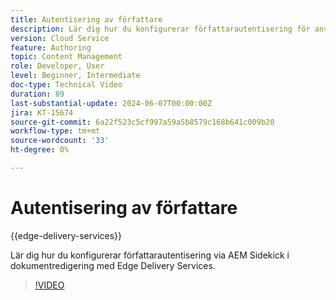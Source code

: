 ```yaml
---
title: Autentisering av författare
description: Lär dig hur du konfigurerar författarautentisering för användning av Sidekick i Edge Delivery.
version: Cloud Service
feature: Authoring
topic: Content Management
role: Developer, User
level: Beginner, Intermediate
doc-type: Technical Video
duration: 89
last-substantial-update: 2024-06-07T00:00:00Z
jira: KT-15674
source-git-commit: 6a22f523c5cf997a59a5b8579c168b641c009b20
workflow-type: tm+mt
source-wordcount: '33'
ht-degree: 0%

---
```



# Autentisering av författare

{{edge-delivery-services}}

Lär dig hur du konfigurerar författarautentisering via AEM Sidekick i dokumentredigering med Edge Delivery Services.

>[!VIDEO](https://video.tv.adobe.com/v/3429594/?learn=on)
